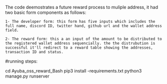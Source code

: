 The code deemostrates a future reward process to muliple address, it had two basic form components as follows:

    1- The developer form: this form has five inputs which includes the full name, discord ID, twitter hand, github url and the wallet address field.

    2- The reward form: this a an input of the amount to be distributed to the registered wallet address sequencially. the the distrubution is successful it'll redirect to a reward table showing the addresses, transaction ID and status.

#running steps:

cd Ayuba_oss_reward_Bash
pip3 install -requirements.txt
python3 manage.py runserver



